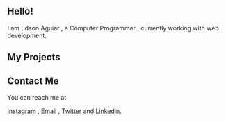 ## Hello! 
I am Edson Aguiar , a Computer Programmer , currently working with web development.


## My Projects
>
>
>
  
## Contact Me
You can reach me at 
<div>
  <a href="https://instagram.com/iamedsonaguiar">Instagram</a> ,
  <a href= "mailto: oedsonaguiar@gmail.com">Email</a> ,
  <a href="https://www.twitter.com/IamEdsonAguiar">Twitter</a> and 
  <a href="https://www.linkedin.com/in/edson-aguiar-a5b744240">Linkedin</a>.
 </div>


